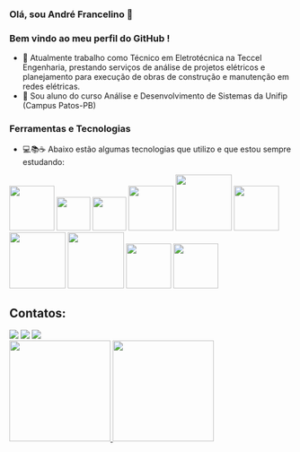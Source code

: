 ### Olá, sou André Francelino 👋
### Bem vindo ao meu perfil do GitHub ! 


- 🔭 Atualmente trabalho como Técnico em Eletrotécnica na Teccel Engenharia, prestando serviços de análise de projetos elétricos e planejamento para execução de obras de construção e manutenção em redes elétricas.
- 🌱 Sou aluno do curso Análise e Desenvolvimento de Sistemas da Unifip (Campus Patos-PB)

### Ferramentas e Tecnologias
- 💻📚☕ Abaixo estão algumas tecnologias que utilizo e que estou sempre estudando:

<img src="https://cdn.jsdelivr.net/gh/devicons/devicon/icons/git/git-original-wordmark.svg" width="80" height="80"/> <img src="https://cdn.jsdelivr.net/gh/devicons/devicon/icons/github/github-original.svg" width="60" height="60"/>
<img src="https://cdn.jsdelivr.net/gh/devicons/devicon/icons/arduino/arduino-original-wordmark.svg" width="60" height="60"/>
<img src="https://cdn.jsdelivr.net/gh/devicons/devicon/icons/python/python-original.svg" width="80" height="80"/>
<img src="https://cdn.jsdelivr.net/gh/devicons/devicon/icons/java/java-original.svg" width="100" height="100"/>
<img src="https://cdn.jsdelivr.net/gh/devicons/devicon/icons/spring/spring-original-wordmark.svg" width="80" height="80"/>
<img src="https://cdn.jsdelivr.net/gh/devicons/devicon/icons/androidstudio/androidstudio-original-wordmark.svg" width="100" height="100"/>
<img src="https://cdn.jsdelivr.net/gh/devicons/devicon/icons/kotlin/kotlin-original-wordmark.svg" width="100" height="100"/>
<img src="https://cdn.jsdelivr.net/gh/devicons/devicon/icons/postgresql/postgresql-original-wordmark.svg" width="80" height="80"/>
<img src="https://cdn.jsdelivr.net/gh/devicons/devicon/icons/mysql/mysql-original-wordmark.svg" width="80" height="80"/>

## Contatos:

<div>
<a href="https://www.linkedin.com/in/andré-francelino-gomes-b48890253/" target="_blank"><img src="https://img.shields.io/badge/-LinkedIn-%230077B5?style=for-the-badge&logo=linkedin&logoColor=white" target="_blank"></a>
<a href = "mailto:contato@andrefrancelinogomes.si@gmail.com"><img src="https://img.shields.io/badge/Gmail-D14836?style=for-the-badge&logo=gmail&logoColor=white" target="_blank"></a>
<a href="https://instagram.com/andre.francelino.7" target="_blank"><img src="https://img.shields.io/badge/-Instagram-%23E4405F?style=for-the-badge&logo=instagram&logoColor=white" target="_blank"></a> 
</div>


<div>
<a href="https://github.com/Andre-Francelino">
<img height="180em" src="https://github-readme-stats.vercel.app/api/top-langs/?username=Andre-Francelino&layout=compact&langs_count=7&theme=dracula"/>
<img height="180em" src="https://github-readme-stats.vercel.app/api?username=Andre-Francelino&show_icons=true&theme=dracula&include_all_commits=true&count_private=true"/>
</div>

